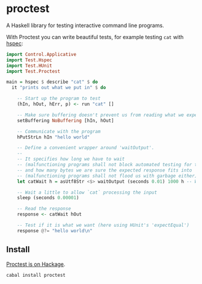 proctest
========

A Haskell library for testing interactive command line programs.

With Proctest you can write beautiful tests, for example testing `cat` with [hspec](http://hspec.github.com):

```haskell
import Control.Applicative
import Test.Hspec
import Test.HUnit
import Test.Proctest

main = hspec $ describe "cat" $ do
  it "prints out what we put in" $ do

    -- Start up the program to test
    (hIn, hOut, hErr, p) <- run "cat" []

    -- Make sure buffering doesn't prevent us from reading what we expect
    setBuffering NoBuffering [hIn, hOut]

    -- Communicate with the program
    hPutStrLn hIn "hello world"

    -- Define a convenient wrapper around 'waitOutput'.
    --
    -- It specifies how long we have to wait
    -- (malfunctioning programs shall not block automated testing for too long)
    -- and how many bytes we are sure the expected response fits into
    -- (malfunctioning programs shall not flood us with garbage either).
    let catWait h = asUtf8Str <$> waitOutput (seconds 0.01) 1000 h -- Wait max 10 ms, 1000 bytes

    -- Wait a little to allow `cat` processing the input
    sleep (seconds 0.00001)

    -- Read the response
    response <- catWait hOut

    -- Test if it is what we want (here using HUnit's 'expectEqual')
    response @?= "hello world\n"
```

Install
-------

[Proctest is on Hackage](http://hackage.haskell.org/package/proctest).

`cabal install proctest`
